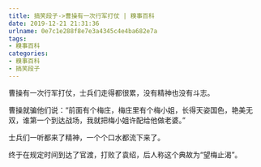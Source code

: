 ```yaml
---
title: 搞笑段子->曹操有一次行军打仗 | 糗事百科
date: 2019-12-21 21:31:36
urlname: 0e7c1e288f8e7e3a4345c4e4ba682e7a
tags: 
- 糗事百科
categories:
- 糗事百科
- 搞笑段子
---
```

曹操有一次行军打仗，士兵们走得都很累，没有精神也没有斗志。

曹操就骗他们说：“前面有个梅庄，梅庄里有个梅小姐，长得天姿国色，艳美无双，谁第一个到达战场，我就把梅小姐许配给他做老婆。”

士兵们一听都来了精神，一个个口水都流下来了。

终于在规定时间到达了官渡，打败了袁绍，后人称这个典故为“望梅止渴”。


